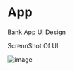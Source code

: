 # App
Bank App UI Design

ScrennShot Of UI

![image](https://github.com/Shreyas9468/BankUI/assets/122095667/177bb48f-f5d4-482b-89ff-61ff3f91dc84)
